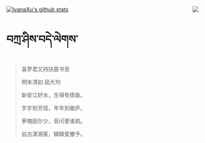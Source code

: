 [![IvanaXu's github stats](https://github-readme-stats.vercel.app/api?username=IvanaXu&show_icons=true&theme=vue-dark)](https://github.com/anuraghazra/github-readme-stats)
<img align="right" src="https://github-readme-stats.vercel.app/api/top-langs/?username=IvanaXu&langs_count=3&theme=graywhite" />
# བཀྲ་ཤིས་བདེ་ལེགས་
> 喜罗君又持扶晨书至
>
> 明末清初·屈大均
>
> 新安江好水，生得有情鱼。
> 
> 岁岁衔芳信，年年到敝庐。
> 
> 萝魄因尔少，音问更谁疏。
> 
> 自古潇湘客，鳞鳞爱媵予。